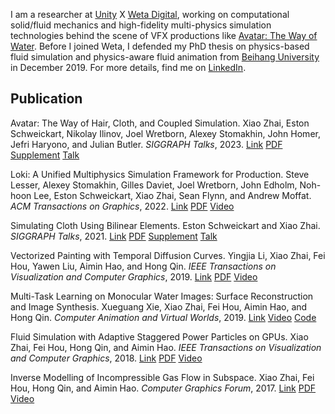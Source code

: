 I am a researcher at [Unity](https://unity.com/) X [Weta Digital](https://www.wetafx.co.nz/), working on computational solid/fluid mechanics and high-fidelity multi-physics simulation technologies behind the scene of VFX productions like [Avatar: The Way of Water](https://www.avatar.com/movies/avatar-the-way-of-water). Before I joined Weta, I defended my PhD thesis on physics-based fluid simulation and physics-aware fluid animation from [Beihang University](https://ev.buaa.edu.cn/) in December 2019. For more details, find me on [LinkedIn](https://www.linkedin.com/in/zhai-xiao/).

## Publication

Avatar: The Way of Hair, Cloth, and Coupled Simulation. Xiao Zhai, Eston Schweickart, Nikolay Ilinov, Joel Wretborn, Alexey Stomakhin, John Homer, Jefri Haryono, and Julian Butler. *SIGGRAPH Talks*, 2023.
[Link](https://dl.acm.org/doi/10.1145/3587421.3595408) [PDF](/assets/publication/%5B2023%5D%5BSIGGRAPH%5DAvatar%20The%20Way%20Of%20Hair%20Cloth%20And%20Coupled%20Simulation.pdf) [Supplement](/assets/publication/%5B2023%5D%5BSIGGRAPH%5D%5BSupplement%5DAvatar%20The%20Way%20Of%20Hair%20Cloth%20And%20Coupled%20Simulation.pdf) [Talk](https://s2023.siggraph.org/presentation/?id=gensub_120&sess=sess178)

Loki: A Unified Multiphysics Simulation Framework for Production. Steve Lesser, Alexey Stomakhin, Gilles Daviet, Joel Wretborn, John Edholm, Noh-hoon Lee, Eston Schweickart, Xiao Zhai, Sean Flynn, and Andrew Moffat. *ACM Transactions on Graphics*, 2022.
[Link](https://dl.acm.org/doi/abs/10.1145/3528223.3530058) [PDF](http://alexey.stomakhin.com/research/siggraph2022_loki.pdf) [Video](https://www.youtube.com/watch?v=_2TBvSnsLD8&ab_channel=Unity)

Simulating Cloth Using Bilinear Elements. Eston Schweickart and Xiao Zhai. *SIGGRAPH Talks*, 2021.
[Link](https://dl.acm.org/doi/10.1145/3450623.3464675) [PDF](/assets/publication/%5B2021%5D%5BSIGGRAPH%5DSimulating%20Cloth%20Using%20Bilinear%20Elements.pdf) [Supplement](/assets/publication/%5B2021%5D%5BSIGGRAPH%5D%5BSupplement%5DSimulating%20Cloth%20Using%20Bilinear%20Elements.pdf) [Talk](https://s2021.siggraph.org/presentation/?id=gensub_343&sess=sess191)

Vectorized Painting with Temporal Diffusion Curves. Yingjia Li, Xiao Zhai, Fei Hou, Yawen Liu, Aimin Hao, and Hong Qin. *IEEE Transactions on Visualization and Computer Graphics*, 2019.
[Link](https://ieeexplore.ieee.org/document/8765801) [PDF](/assets/publication/%5B2019%5D%5BTVCG%5DVectorized%20Painting%20with%20Temporal%20Diffusion%20Curves.pdf) [Video](https://youtu.be/pQvwzhqtNq8)

Multi-Task Learning on Monocular Water Images: Surface Reconstruction and Image Synthesis. Xueguang Xie, Xiao Zhai, Fei Hou, Aimin Hao, and Hong Qin. *Computer Animation and Virtual Worlds*, 2019.
[Link](https://onlinelibrary.wiley.com/doi/10.1002/cav.1896) [Video](https://youtu.be/fwHSEZtKHBY) [Code](https://github.com/zhai-xiao/Water-Surface-Reconstruction-and-Image-Synthesis)

Fluid Simulation with Adaptive Staggered Power Particles on GPUs. Xiao Zhai, Fei Hou, Hong Qin, and Aimin Hao. *IEEE Transactions on Visualization and Computer Graphics*, 2018.
[Link](https://ieeexplore.ieee.org/document/8573859) [PDF](/assets/publication/%5B2018%5D%5BTVCG%5DFluid%20Simulation%20with%20Adaptive%20Staggered%20Power%20Particles%20on%20GPUs.pdf) [Video](https://youtu.be/RseHJhQamTQ)

Inverse Modelling of Incompressible Gas Flow in Subspace. Xiao Zhai, Fei Hou, Hong Qin, and Aimin Hao. *Computer Graphics Forum*, 2017.
[Link](http://onlinelibrary.wiley.com/wol1/doi/10.1111/cgf.12861/abstract) [PDF](/assets/publication/%5B2016%5D%5BCGF%5DInverse%20Modelling%20of%20Incompressible%20Gas%20Flow%20in%20Subspace.pdf) [Video](https://youtu.be/nzJuTha9xy8)
